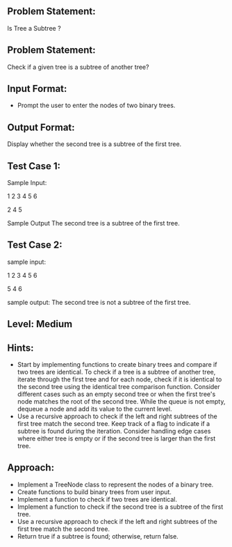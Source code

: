 ## Problem Statement:
Is Tree a Subtree ?

## Problem Statement:
Check if a given tree is a subtree of another tree?


## Input Format:
- Prompt the user to enter the nodes of two binary trees.


## Output Format:
Display whether the second tree is a subtree of the first tree.

## Test Case 1:

Sample Input:

1 2 3 4 5 6

2 4 5

Sample Output
The second tree is a subtree of the first tree.


## Test Case 2:

sample input: 

1 2 3 4 5 6

5 4 6

sample output:
The second tree is not a subtree of the first tree.

## Level: Medium

## Hints:
- Start by implementing functions to create binary trees and compare if two trees are identical.
To check if a tree is a subtree of another tree, iterate through the first tree and for each node, check if it is identical to the second tree using the identical tree comparison function.
Consider different cases such as an empty second tree or when the first tree's node matches the root of the second tree.
While the queue is not empty, dequeue a node and add its value to the current level.
- Use a recursive approach to check if the left and right subtrees of the first tree match the second tree.
Keep track of a flag to indicate if a subtree is found during the iteration.
Consider handling edge cases where either tree is empty or if the second tree is larger than the first tree.

## Approach:
- Implement a TreeNode class to represent the nodes of a binary tree.
- Create functions to build binary trees from user input.
- Implement a function to check if two trees are identical.
- Implement a function to check if the second tree is a subtree of the first tree.
- Use a recursive approach to check if the left and right subtrees of the first tree match the second tree.
- Return true if a subtree is found; otherwise, return false.
